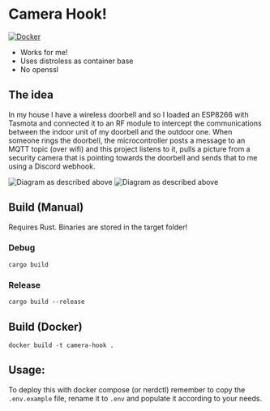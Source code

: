 # Camera Hook!

[![Docker](https://github.com/gckopper/camera-hook/actions/workflows/docker-publish.yml/badge.svg)](https://github.com/gckopper/camera-hook/actions/workflows/docker-publish.yml)

- Works for me!
- Uses distroless as container base
- No openssl

## The idea

In my house I have a wireless doorbell and so I loaded an ESP8266 with Tasmota and connected it to an RF module to intercept the communications between the indoor unit of my doorbell and the outdoor one. When someone rings the doorbell, the microcontroller posts a message to an MQTT topic (over wifi) and this project listens to it, pulls a picture from a security camera that is pointing towards the doorbell and sends that to me using a Discord webhook.

![Diagram as described above](https://github.com/user-attachments/assets/4ce1b859-6adc-4b8f-a648-0fcb5d04bf85#gh-light-mode-only)
![Diagram as described above](https://github.com/user-attachments/assets/3a30318b-777c-41d5-bc15-dc372f4e1cfd#gh-dark-mode-only)

## Build (Manual)

Requires Rust. Binaries are stored in the target folder!

### Debug
`cargo build`

### Release
`cargo build --release`

## Build (Docker)

`docker build -t camera-hook .`

## Usage:

To deploy this with docker compose (or nerdctl) remember to copy the `.env.example` file, rename it to `.env` and populate it according to your needs.
